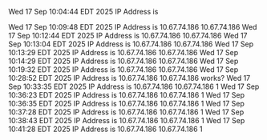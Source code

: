 
Wed 17 Sep 10:04:44 EDT 2025 IP Address is 

Wed 17 Sep 10:09:48 EDT 2025 IP Address is 10.67.74.186 
10.67.74.186 
Wed 17 Sep 10:12:44 EDT 2025 IP Address is 10.67.74.186 
10.67.74.186 
Wed 17 Sep 10:13:04 EDT 2025 IP Address is 10.67.74.186 
10.67.74.186 
Wed 17 Sep 10:13:29 EDT 2025 IP Address is 10.67.74.186 
10.67.74.186 
Wed 17 Sep 10:14:29 EDT 2025 IP Address is 10.67.74.186 
10.67.74.186 
Wed 17 Sep 10:19:32 EDT 2025 IP Address is 10.67.74.186 
10.67.74.186 
Wed 17 Sep 10:28:52 EDT 2025 IP Address is 10.67.74.186 
10.67.74.186 
works?
Wed 17 Sep 10:33:35 EDT 2025 IP Address is 10.67.74.186 
10.67.74.186 
1
Wed 17 Sep 10:36:23 EDT 2025 IP Address is 10.67.74.186 
10.67.74.186 
1
Wed 17 Sep 10:36:35 EDT 2025 IP Address is 10.67.74.186 
10.67.74.186 
1
Wed 17 Sep 10:37:28 EDT 2025 IP Address is 10.67.74.186 
10.67.74.186 
1
Wed 17 Sep 10:38:43 EDT 2025 IP Address is 10.67.74.186 
10.67.74.186 
1
Wed 17 Sep 10:41:28 EDT 2025 IP Address is 10.67.74.186 
10.67.74.186 
1
